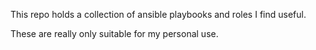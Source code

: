 This repo holds a collection of ansible playbooks and roles I find useful.

These are really only suitable for my personal use.
